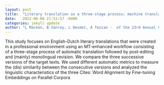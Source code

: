 ```yaml
---
layout: post
title:  "Literary translation as a three-stage process: machine translation, post-editing and revision"
date:   2022-06-06 21:51:57 -0400
categories: jekyll update
author: "L Macken, B Vanroy, L Desmet, A Tezcan -  of the 23rd Annual Conference of the , 2022"
---
```

This study focuses on English-Dutch literary translations that were created in a professional environment using an MT-enhanced workflow consisting of a three-stage process of automatic translation followed by post-editing and (mainly) monolingual revision. We compare the three successive versions of the target texts. We used different automatic metrics to measure the (dis) similarity between the consecutive versions and analyzed the linguistic characteristics of the three 
Cites: Word Alignment by Fine-tuning Embeddings on Parallel Corpora